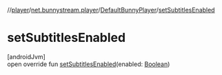 //[player](../../../index.md)/[net.bunnystream.player](../index.md)/[DefaultBunnyPlayer](index.md)/[setSubtitlesEnabled](set-subtitles-enabled.md)

# setSubtitlesEnabled

[androidJvm]\
open override fun [setSubtitlesEnabled](set-subtitles-enabled.md)(enabled: [Boolean](https://kotlinlang.org/api/latest/jvm/stdlib/kotlin-stdlib/kotlin/-boolean/index.html))
